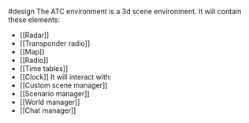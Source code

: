 #design 
The ATC environment is a 3d scene environment. It will contain these elements:
- [[Radar]]
- [[Transponder radio]]
- [[Map]]
- [[Radio]]
- [[Time tables]]
- [[Clock]]
It will interact with:
- [[Custom scene manager]]
- [[Scenario manager]]
- [[World manager]]
- [[Chat manager]]